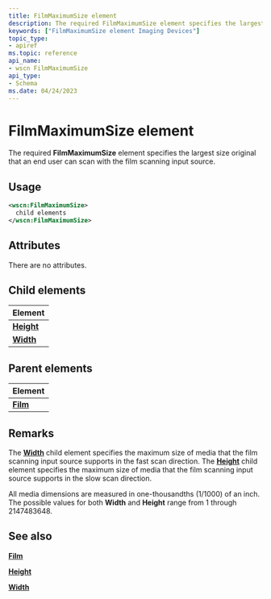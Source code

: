 ```yaml
---
title: FilmMaximumSize element
description: The required FilmMaximumSize element specifies the largest size original that an end user can scan with the film scanning input source.
keywords: ["FilmMaximumSize element Imaging Devices"]
topic_type:
- apiref
ms.topic: reference
api_name:
- wscn FilmMaximumSize
api_type:
- Schema
ms.date: 04/24/2023
---
```


# FilmMaximumSize element

The required **FilmMaximumSize** element specifies the largest size original that an end user can scan with the film scanning input source.

## Usage

```xml
<wscn:FilmMaximumSize>
  child elements
</wscn:FilmMaximumSize>
```

## Attributes

There are no attributes.

## Child elements

| Element |
|--|
| [**Height**](height.md) |
| [**Width**](width.md) |

## Parent elements

| Element |
|--|
| [**Film**](film.md) |

## Remarks

The [**Width**](width.md) child element specifies the maximum size of media that the film scanning input source supports in the fast scan direction. The [**Height**](height.md) child element specifies the maximum size of media that the film scanning input source supports in the slow scan direction.

All media dimensions are measured in one-thousandths (1/1000) of an inch. The possible values for both **Width** and **Height** range from 1 through 2147483648.

## See also

[**Film**](film.md)

[**Height**](height.md)

[**Width**](width.md)
